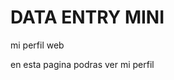 
# DATA  ENTRY MINI

mi perfil web 

 en esta pagina podras ver mi perfil 
                              
                                                             

   
       
                        
             
          


 
